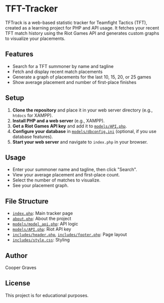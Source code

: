 # TFT-Tracker

TFTrack is a web-based statistic tracker for Teamfight Tactics (TFT), created as a learning project for PHP and API usage. It fetches your recent TFT match history using the Riot Games API and generates custom graphs to visualize your placements.

## Features

- Search for a TFT summoner by name and tagline
- Fetch and display recent match placements
- Generate a graph of placements for the last 10, 15, 20, or 25 games
- Show average placement and number of first-place finishes

## Setup

1. **Clone the repository** and place it in your web server directory (e.g., `htdocs` for XAMPP).
2. **Install PHP and a web server** (e.g., XAMPP).
3. **Get a Riot Games API key** and add it to [`models/API.php`](models/API.php).
4. **Configure your database** in [`models/dbconfig.ini`](models/dbconfig.ini) (optional, if you use database features).
5. **Start your web server** and navigate to `index.php` in your browser.

## Usage

- Enter your summoner name and tagline, then click "Search".
- View your average placement and first-place count.
- Select the number of matches to visualize.
- See your placement graph.

## File Structure

- [`index.php`](index.php): Main tracker page
- [`about.php`](about.php): About the project
- [`models/model_api.php`](models/model_api.php): API logic
- [`models/API.php`](models/API.php): Riot API key
- [`includes/header.php`](includes/header.php), [`includes/footer.php`](includes/footer.php): Page layout
- [`includes/style.css`](includes/style.css): Styling

## Author

Cooper Graves

## License

This project is for educational purposes.
